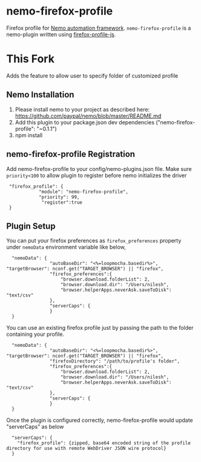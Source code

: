# nemo-firefox-profile


Firefox profile for [Nemo automation framework][2]. `nemo-firefox-profile` is a nemo-plugin written using [firefox-profile-js][1].

# This Fork
Adds the feature to allow user to specify folder of customized profile

## Nemo Installation

1. Please install nemo to your project as described here: https://github.com/paypal/nemo/blob/master/README.md
2. Add this plugin to your package.json dev dependencies ("nemo-firefox-profile": "~0.1.1")
3. npm install

## nemo-firefox-profile Registration

Add nemo-firefox-profile to your config/nemo-plugins.json file. Make sure `priority<100` to allow plugin to register
before nemo initializes the driver
```
 "firefox_profile": {
            "module": "nemo-firefox-profile",
            "priority": 99,
             "register":true
 }
```

## Plugin Setup
You can put your firefox preferences as `firefox_preferences` property under `nemoData` environment variable like below,

```
  "nemoData": {
                "autoBaseDir": "<%=loopmocha.basedir%>", "targetBrowser": nconf.get("TARGET_BROWSER") || "firefox",
                "firefox_preferences":{
                    "browser.download.folderList": 2,
                    "browser.download.dir": "/Users/nilesh",
                    "browser.helperApps.neverAsk.saveToDisk": "text/csv"
                },
                "serverCaps": {
                }
  }
```

You can use an existing firefox profile just by passing the path to the folder containing your profile.

```
  "nemoData": {
                "autoBaseDir": "<%=loopmocha.basedir%>", "targetBrowser": nconf.get("TARGET_BROWSER") || "firefox",
                "firefoxDirectory": "/path/to/profile's folder",
                "firefox_preferences":{
                    "browser.download.folderList": 2,
                    "browser.download.dir": "/Users/nilesh",
                    "browser.helperApps.neverAsk.saveToDisk": "text/csv"
                },
                "serverCaps": {
                }
  }
```

Once the plugin is configured correctly, nemo-firefox-profile would update "serverCaps" as below

```
  "serverCaps": {
    "firefox_profile": {zipped, base64 encoded string of the profile directory for use with remote WebDriver JSON wire protocol}
  }
```

[1]:https://github.com/saadtazi/firefox-profile-js "firefox-profile-js"
[2]:https://github.com/paypal/nemo "Nemo automation framework"
